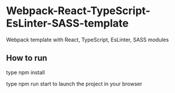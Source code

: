 # Webpack-React-TypeScript-EsLinter-SASS-template
Webpack template with React, TypeScript, EsLinter, SASS modules

## How to run
  type npm install
  
  type npm run start to launch the project in your browser
